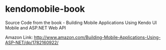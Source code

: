 kendomobile-book
================

Source Code from the book - Building Mobile Applications Using Kendo UI Mobile and ASP.NET Web API

Amazon Link: http://www.amazon.com/Building-Mobile-Applications-Using-ASP-NET/dp/1782160922/
